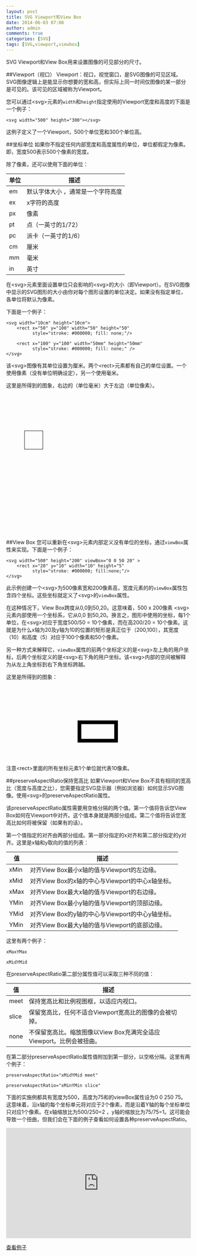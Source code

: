 ```yaml
---
layout: post
title: SVG Viewport和View Box
date: 2014-06-03 07:08
author: admin
comments: true
categories: [SVG]
tags: [SVG,viewport,viewbox]
---
```

 
SVG Viewport和View Box用来设置图像的可见部分的尺寸。

##Viewport（视口）
Viewport：视口，视觉窗口，是SVG图像的可见区域。SVG图像逻辑上是能显示你想要的宽和高，但实际上同一时间仅图像的某一部分是可见的。该可见的区域被称为Viewport。

您可以通过&lt;svg&gt;元素的`width`和`height`指定使用的Viewport宽度和高度的下面是一个例子：

	<svg width="500" height="300"></svg>

这例子定义了一个Viewport，500个单位宽和300个单位高。

##坐标单位
如果你不指定任何内部宽度和高度属性的单位，单位都假定为像素。即，宽度500表示500个像素的宽度。

除了像素，还可以使用下面的单位：

单位 | 描述
----|-----
em	 |默认字体大小 ，通常是一个字符高度
ex	 |x字符的高度
px	 |像素
pt	 |点（一英寸的1/72）
pc	 |派卡（一英寸的1/6）
cm	 |厘米
mm	 |毫米
in	 |英寸

在&lt;svg&gt;元素里面设置单位只会影响的&lt;svg&gt;的大小（即Viewport）。在SVG图像中显示的SVG图形的大小由你对每个图形设置的单位决定。如果没有指定单位，各单位将默认为像素。

下面是一个例子：

	<svg width="10cm" height="10cm">
	    <rect x="50" y="100" width="50" height="50"
	          style="stroke: #000000; fill: none;"/>
	
	    <rect x="100" y="100" width="50mm" height="50mm"
	          style="stroke: #000000; fill: none;" />
	</svg>

该&lt;svg&gt;图像有其单位设置为厘米。两个&lt;rect&gt;元素都有自己的单位设置。一个使用像素（没有单位明确设定），另一个使用毫米。

这里是所得到的图象，右边的（单位毫米）大于左边（单位像素）。

<svg width="10cm" height="10cm">
<rect x="50" y="100" width="50" height="50"
  style="stroke: #000000; fill: none;"/>

<rect x="100" y="100" width="50mm" height="50mm"
  style="stroke: #000000; fill: none;" />
</svg>

##View Box
您可以重新在&lt;svg&gt;元素内部定义没有单位的坐标，通过`viewBox`属性来实现。下面是一个例子：

	<svg width="500" height="200" viewBox="0 0 50 20" >
	    <rect x="20" y="10" width="10" height="5"
	          style="stroke: #000000; fill:none;"/>
	</svg>

此示例创建一个&lt;svg&gt;为500像素宽和200像素高，宽度元素的的`viewBox`属性包含四个坐标。这些坐标就定义了&lt;svg&gt;的`viewBox`属性。

在这种情况下，View Box跨度从0,0到50,20。这意味着，500 x 200像素 &lt;svg&gt;元素内部使用一个坐标系，它从0,0 到50,20。换言之，图形中使用的坐标，每1个单位，在&lt;svg&gt;对应于宽度500/50 = 10个像素，而在高200/20 = 10个像素。这就是为什么x轴为20及y轴为10的位置的矩形是真正位于（200,100），其宽度（10）和高度（5）对应于100个像素和50个像素。

另一种方式来解释它，`viewBox`属性的前两个坐标定义的是&lt;svg&gt;左上角的用户坐标，后两个坐标定义的是&lt;svg&gt;右下角的用户坐标。该&lt;svg&gt;内部的空间被解释为从左上角坐标到右下角坐标跨越。

这里是所得到的图象：

<svg width="500" height="200" viewBox="0 0 50 20" >
<rect x="20" y="10" width="10" height="5"
  style="stroke: #000000; fill:none;"/>
</svg>

注意&lt;rect&gt;里面的所有坐标元素1个单位就代表10像素。

##preserveAspectRatio保持宽高比
如果Viewport和View Box不具有相同的宽高比（宽度与高度之比），您需要指定SVG显示器（例如浏览器）如何显示SVG图像。使用&lt;svg&gt;的preserveAspectRatio属性。

该preserveAspectRatio属性需要用空格分隔的两个值。第一个值将告诉您View Box如何在Viewport中对齐。这个值本身就是两部分组成。第二个值将告诉您宽高比如何将被保留（如果有的话）。

第一个值指定的对齐由两部分组成。第一部分指定的x对齐和第二部分指定的y对齐。这里是x轴和y取向的值的列表：

值	|描述
----|-----
xMin	|对齐View Box最小x轴的值与Viewport的左边缘。
xMid	|对齐View Box的x轴的中心与Viewport的中心x轴坐标。
xMax	|对齐View Box最大x轴的值与Viewport的右边缘。
YMin	|对齐View Box最小y轴的值与Viewport的顶部边缘。
YMid	|对齐View Box的y轴的中心与Viewport的中心y轴坐标。
YMin	|对齐View Box最大y轴的值与Viewport的底部边缘。

这里有两个例子：

	xMaxYMax

	xMidYMid

 
在preserveAspectRatio第二部分属性值可以采取三种不同的值：

值	|描述
----|-----
meet |	保持宽高比和比例视图框，以适应内视口。
slice|  保留宽高比，任何不适合Viewport宽高比的图像的会被切掉。
none |	不保留宽高比。缩放图像以View Box充满完全适应Viewport。比例会被扭曲。

在第二部分preserveAspectRatio属性值附加到第一部分，以空格分隔。这里有两个例子：

	preserveAspectRatio="xMidYMid meet"
	
	preserveAspectRatio="xMinYMin slice"
 
下面的实施例都具有宽度为500，高度为75和的viewBox属性设为0 0 250 75。这意味着，沿x轴的每个坐标单元将对应于2个像素，而是沿着Y轴的每个坐标单位只对应1个像素。在x轴缩放比为500/250=2 ，y轴的缩放比为75/75=1。这可能会导致一个扭曲，但我们会在下面的例子查看如何设置各种preserveAspectRatio。

<iframe style="width: 100%; height: 300px" src="http://www.w3.org/TR/SVG11/images/coords/PreserveAspectRatio.svg" allowfullscreen="allowfullscreen" frameborder="0"></iframe>

[查看例子](http://www.w3.org/TR/SVG11/images/coords/PreserveAspectRatio.svg)

 